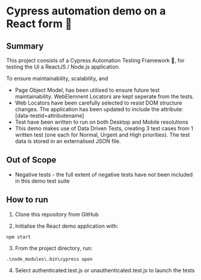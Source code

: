 # Cypress automation demo on a React form :rocket:

## Summary
This project consists of a Cypress Automation Testing Framework 🤖, for testing the UI a ReactJS / Node.js application.

To ensure maintainability, scalability, and 

* Page Object Model, has been utilised to ensure future test maintainability. WebElemnent Locators are kept seperate from the tests.
* Web Locators have been carefully selected to resist DOM structure changes. The application has been updated to include the attribute: [data-testid=attributename]
* Test have been written to run on both Desktop and Mobile resolutions
* This demo makes use of Data Driven Tests, creating 3 test cases from 1 written test (one each for Normal, Urgent and High priorities). The test data is stored in an externalised JSON file.

## Out of Scope

* Negative tests - the full extent of negative tests have not been included in this demo test suite

## How to run

1) Clone this repository from GitHub

2) Initialise the React demo application with:

``` npm start ```

3) From the project directory, run:

``` .\node_modules\.bin\cypress open ```

4) Select authenticated.test.js or unauthenticated.test.js to launch the tests

